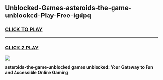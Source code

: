 
## Unblocked-Games-asteroids-the-game-unblocked-Play-Free-igdpq
<h3>
<a href="https://premium76.site?title=asteroids-the-game-unblocked&ref=20A">CLICK TO PLAY</a></h3>
<hr>

<h3>
<a href="https://premium76.site?title=asteroids-the-game-unblocked&ref=20A">CLICK 2 PLAY</a>
  
</h3>

<a href="https://premium76.site?title=asteroids-the-game-unblocked&ref=20A"><img src="https://clearcache.store/games.png"></a>


**asteroids-the-game-unblocked games unblocked: Your Gateway to Fun and Accessible Online Gaming**
